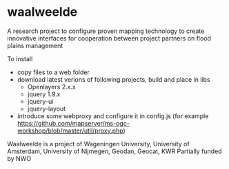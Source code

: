 waalweelde
==========

A research project to configure proven mapping technology to create innovative interfaces for cooperation between project partners on flood plains management

To install
- copy files to a web folder
- download latest verions of following projects, build and place in libs
	- Openlayers 2.x.x
	- jquery 1.9.x
	- jquery-ui 
	- jquery-layout
- introduce some webproxy and configure it in config.js (for example https://github.com/mapserver/ms-ogc-workshop/blob/master/util/proxy.php)


Waalweelde is a project of Wageningen University, University of Amsterdam, University of Nijmegen, Geodan, Geocat, KWR
Partially funded by NWO



	

